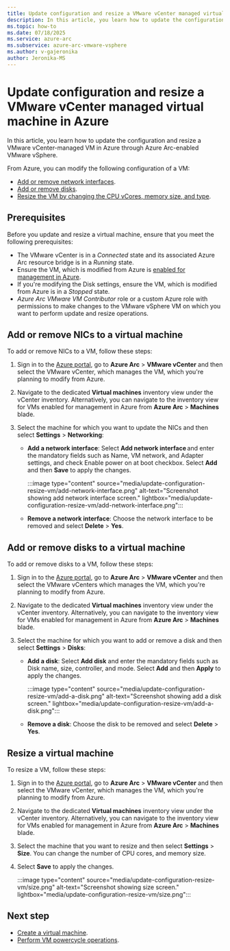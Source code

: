 ```yaml
---
title: Update configuration and resize a VMware vCenter managed virtual machine in Azure
description: In this article, you learn how to update the configuration and resize a VMware vCenter-managed VM in Azure through Azure Arc-enabled VMware vSphere. 
ms.topic: how-to 
ms.date: 07/18/2025
ms.service: azure-arc
ms.subservice: azure-arc-vmware-vsphere
ms.author: v-gajeronika
author: Jeronika-MS
---
```


# Update configuration and resize a VMware vCenter managed virtual machine in Azure 

In this article, you learn how to update the configuration and resize a VMware vCenter-managed VM in Azure through Azure Arc-enabled VMware vSphere. 

From Azure, you can modify the following configuration of a VM:

-	[Add or remove network interfaces](#add-or-remove-nics-to-a-virtual-machine).
-	[Add or remove disks](#add-or-remove-disks-to-a-virtual-machine).
-	[Resize the VM by changing the CPU vCores, memory size, and type](#resize-a-virtual-machine). 

## Prerequisites

Before you update and resize a virtual machine, ensure that you meet the following prerequisites: 
 
-	The VMware vCenter is in a *Connected* state and its associated Azure Arc resource bridge is in a *Running* state.
-	Ensure the VM, which is modified from Azure is [enabled for management in Azure](browse-and-enable-vcenter-resources-in-azure.md).
-	If you're modifying the Disk settings, ensure the VM, which is modified from Azure is in a *Stopped* state.
-	*Azure Arc VMware VM Contributor* role or a custom Azure role with permissions to make changes to the VMware vSphere VM on which you want to perform update and resize operations.

## Add or remove NICs to a virtual machine

To add or remove NICs to a VM, follow these steps:

1. Sign in to the [Azure portal](https://portal.azure.com/), go to **Azure Arc** > **VMware vCenter** and then select the VMware vCenter, which manages the VM, which you're planning to modify from Azure.
2. Navigate to the dedicated **Virtual machines** inventory view under the vCenter inventory. Alternatively, you can navigate to the inventory view for VMs enabled for management in Azure from **Azure Arc** > **Machines** blade.
3. Select the machine for which you want to update the NICs and then select **Settings** > **Networking**:

   - **Add a network interface**: Select **Add network interface** and enter the mandatory fields such as Name, VM network, and Adapter settings, and check Enable power on at boot checkbox. Select **Add** and then **Save** to apply the changes.

     :::image type="content" source="media/update-configuration-resize-vm/add-network-interface.png" alt-text="Screenshot showing add network interface screen." lightbox="media/update-configuration-resize-vm/add-network-interface.png":::

   - **Remove a network interface**: Choose the network interface to be removed and select **Delete** > **Yes**.

## Add or remove disks to a virtual machine

To add or remove disks to a VM, follow these steps:

1. Sign in to the [Azure portal](https://portal.azure.com/), go to **Azure Arc** > **VMware vCenter** and then select the VMware vCenters which manages the VM, which you're planning to modify from Azure.
2. Navigate to the dedicated **Virtual machines** inventory view under the vCenter inventory. Alternatively, you can navigate to the inventory view for VMs enabled for management in Azure from **Azure Arc** > **Machines** blade.
3. Select the machine for which you want to add or remove a disk and then select **Settings** > **Disks**:

   - **Add a disk**: Select **Add disk** and enter the mandatory fields such as Disk name, size, controller, and mode. Select **Add** and then **Apply** to apply the changes.
   
     :::image type="content" source="media/update-configuration-resize-vm/add-a-disk.png" alt-text="Screenshot showing add a disk screen." lightbox="media/update-configuration-resize-vm/add-a-disk.png":::

   - **Remove a disk**: Choose the disk to be removed and select **Delete** > **Yes**.

## Resize a virtual machine

To resize a VM, follow these steps:

1. Sign in to the [Azure portal](https://portal.azure.com/), go to **Azure Arc** > **VMware vCenter** and then select the VMware vCenter, which manages the VM, which you're planning to modify from Azure.
2. Navigate to the dedicated **Virtual machines** inventory view under the vCenter inventory. Alternatively, you can navigate to the inventory view for VMs enabled for management in Azure from **Azure Arc** > **Machines** blade.
3. Select the machine that you want to resize and then select **Settings** > **Size**. You can change the number of CPU cores, and memory size. 
   
4. Select **Save** to apply the changes.

   :::image type="content" source="media/update-configuration-resize-vm/size.png" alt-text="Screenshot showing size screen." lightbox="media/update-configuration-resize-vm/size.png":::

## Next step

- [Create a virtual machine](create-virtual-machine.md).
- [Perform VM powercycle operations](perform-powercycle-operations.md).

